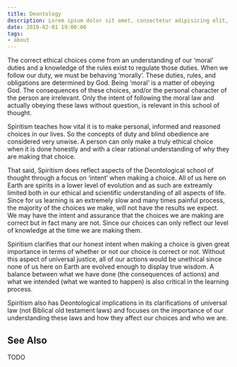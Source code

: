 ```yaml
---
title: Deontology
description: Lorem ipsum dolor sit amet, consectetur adipisicing elit, sed do eiusmod tempor incididunt ut labore et dolore magna aliqua.  TODO
date: 2019-02-01 19:00:00
tags:
- about
---
```


The correct ethical choices come from an understanding of our ‘moral’ duties and a knowledge of the rules exist to regulate those duties. When we follow our duty, we must be behaving ‘morally’. These duties, rules, and obligations are determined by God. Being ‘moral’ is a matter of obeying God. The consequences of these choices, and/or the personal character of the person are irrelevant. Only the intent of following the moral law and actually obeying these laws without question, is relevant in this school of thought.

Spiritism teaches how vital it is to make personal, informed and reasoned choices in our lives. So the concepts of duty and blind obedience are considered very unwise. A person can only make a truly ethical choice when it is done honestly and with a clear rational understanding of why they are making that choice.

That said, Spiritism does reflect aspects of the Deontological school of thought through a focus on ‘intent’ when making a choice. All of us here on Earth are spirits in a lower level of evolution and as such are extreamly limited both in our ethical and scientific understanding of all aspects of life. Since for us learning is an extremely slow and many times painful process, the majority of the choices we make, will not have the results we expect. We may have the intent and assurance that the choices we are making are correct but in fact many are not. Since our choices can only reflect our level of knowledge at the time we are making them.

Spiritism clarifies that our honest intent when making a choice is given great importance in terms of whether or not our choice is correct or not. Without this aspect of universal justice, all of our actions would be unethical since none of us here on Earth are evolved enough to display true wisdom. A balance between what we have done (the consequences of actions) and what we intended (what we wanted to happen) is also critical in the learning process.

Spiritism also has Deontological implications in its clarifications of universal law (not Biblical old testament laws) and focuses on the importance of our understanding these laws and how they affect our choices and who we are.



## See Also

TODO
